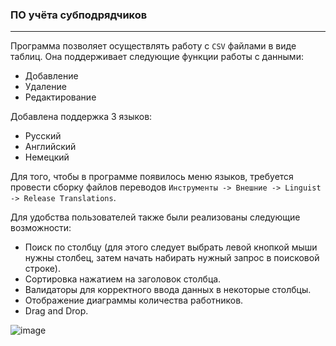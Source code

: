 ### ПО учёта субподрядчиков 
---
Программа позволяет осуществлять работу с ```CSV``` файлами  в виде таблиц. Она поддерживает следующие функции работы с данными: 
- Добавление
- Удаление
- Редактирование

Добавлена поддержка 3 языков:
- Русский
- Английский
- Немецкий

Для того, чтобы в программе появилось меню языков, требуется провести сборку файлов переводов `Инструменты -> Внешние -> Linguist -> Release Translations`.

Для удобства пользователей также были реализованы следующие возможности:
- Поиск по столбцу (для этого следует выбрать левой кнопкой мыши нужны столбец, затем начать набирать нужный запрос в поисковой строке).
- Сортировка нажатием на заголовок столбца.
- Валидаторы для корректного ввода данных в некоторые столбцы.
- Отображение диаграммы количества работников.
- Drag and Drop.

![image](https://github.com/sddwbbs/cw-sub/assets/75004864/3f20a8f5-715c-452b-b9eb-12585309b161)
